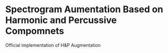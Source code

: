 # Spectrogram Aumentation Based on Harmonic and Percussive Compomnets

Official implementation of H&P Augmentation